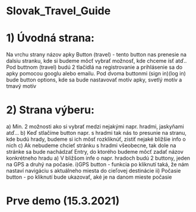 # Slovak_Travel_Guide
<h1>1) Úvodná strana:</h1>
     Na vrchu strany názov apky 
     Button (travel) - tento button nas prenesie na dalsiu stranku, kde si budeme môcť vybrať možnosť, kde chceme ísť atď.. 
     Pod buttnom (travel) budú 2 tlačidlá na registrovanie a prihlásenie sa do apky pomocou googlu alebo emailu. 
     Pod dvoma buttonmi (sign in)(log in) bude button options, kde sa bude nastavovať motív apky, svetlý motív a tmavý motív 
<h1>2) Strana výberu:</h1>
    a) Min. 2 možnosti ako si vybrať medzi nejakými napr. hradmi, jaskyňami atď...
    b) Keď stlačíme button napr. s hradmi tak nás to presunie na stranu, kde budú hrady, budeme si ich môsť rozkliknúť, zistiť nejaké bližšie info o nich
    c) Ak nebudeme chcieť stránku s hradmi všeobecne, tak dole na stránke sa bude nachádzať Entry, do ktorého budeme môcť zadať názov konkrétneho hradu
            a) V bližšom infe o napr. hradoch budú 2 buttony, jeden na GPS a druhý na počasie.
                    i)GPS button - funkcia po kliknutí taká, že nám nastaví navigáciu s aktuálneho miesta do cieľovej destinácie
                    ii) Počasie button - po kliknutí bude ukazovať, aké je na danom mieste počasie
<h1>Prve demo (15.3.2021)</h1>

